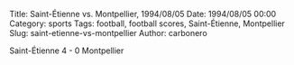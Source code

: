 Title: Saint-Étienne vs. Montpellier, 1994/08/05
Date: 1994/08/05 00:00
Category: sports
Tags: football, football scores, Saint-Étienne, Montpellier
Slug: saint-etienne-vs-montpellier
Author: carbonero


Saint-Étienne 4 - 0 Montpellier
